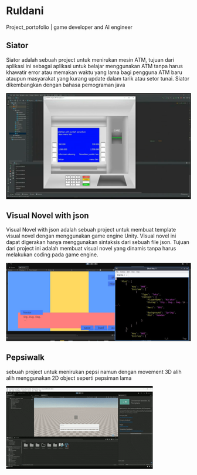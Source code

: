 

# Ruldani
Project_portofolio | game developer and AI engineer

## Siator
Siator adalah sebuah project untuk menirukan mesin ATM, tujuan dari aplikasi ini sebagai aplikasi untuk belajar menggunakan ATM tanpa harus khawatir error atau memakan waktu yang lama bagi pengguna ATM baru ataupun masyarakat yang kurang update dalam tarik atau setor tunai. Siator dikembangkan dengan bahasa pemograman java

![alt text](https://github.com/Perpuskita/Ruldani/blob/main/img/siator.png?raw=true)


## Visual Novel with json
Visual Novel with json adalah sebuah project untuk membuat template visual novel dengan menggunakan game engine Unity. Visual novel ini dapat digerakan hanya menggunakan sintaksis dari sebuah file json. Tujuan dari project ini adalah membuat visual novel yang dinamis tanpa harus melakukan coding pada game engine.

![alt text](https://github.com/Perpuskita/Ruldani/blob/main/img/Visual_Novel_withJson.jpg?raw=true)


## Pepsiwalk
sebuah project untuk menirukan pepsi namun dengan movement 3D alih alih menggunakan 2D object seperti pepsiman lama

![alt text](https://github.com/Perpuskita/Ruldani/blob/main/img/PepsiWalk.gif?raw=true)
